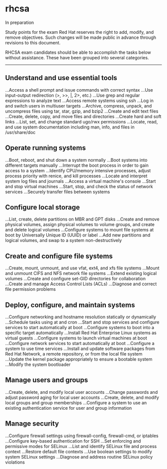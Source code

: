 # rhcsa

In preparation

Study points for the exam
Red Hat reserves the right to add, modify, and remove objectives. Such changes will be made public in advance through revisions to this document.

RHCSA exam candidates should be able to accomplish the tasks below without assistance. These have been grouped into several categories.

---


## Understand and use essential tools
...Access a shell prompt and issue commands with correct syntax
...Use input-output redirection (>, >>, |, 2>, etc.)
...Use grep and regular expressions to analyze text
...Access remote systems using ssh
...Log in and switch users in multiuser targets
...Archive, compress, unpack, and uncompress files using tar, star, gzip, and bzip2
...Create and edit text files
...Create, delete, copy, and move files and directories
...Create hard and soft links
...List, set, and change standard ugo/rwx permissions
...Locate, read, and use system documentation including man, info, and files in /usr/share/doc


## Operate running systems
...Boot, reboot, and shut down a system normally
...Boot systems into different targets manually
...Interrupt the boot process in order to gain access to a system
...Identify CPU/memory intensive processes, adjust process priority with renice, and kill processes
...Locate and interpret system log files and journals
...Access a virtual machine's console
...Start and stop virtual machines
...Start, stop, and check the status of network services
...Securely transfer files between systems


## Configure local storage
...List, create, delete partitions on MBR and GPT disks
...Create and remove physical volumes, assign physical volumes to volume groups, and create and delete logical volumes
...Configure systems to mount file systems at boot by Universally Unique ID (UUID) or label
...Add new partitions and logical volumes, and swap to a system non-destructively


## Create and configure file systems
...Create, mount, unmount, and use vfat, ext4, and xfs file systems
...Mount and unmount CIFS and NFS network file systems
...Extend existing logical volumes
...Create and configure set-GID directories for collaboration
...Create and manage Access Control Lists (ACLs)
...Diagnose and correct file permission problems


## Deploy, configure, and maintain systems
...Configure networking and hostname resolution statically or dynamically
...Schedule tasks using at and cron
...Start and stop services and configure services to start automatically at boot
...Configure systems to boot into a specific target automatically
...Install Red Hat Enterprise Linux systems as virtual guests
...Configure systems to launch virtual machines at boot
...Configure network services to start automatically at boot
...Configure a system to use time services
...Install and update software packages from Red Hat Network, a remote repository, or from the local file system
...Update the kernel package appropriately to ensure a bootable system
...Modify the system bootloader


## Manage users and groups
...Create, delete, and modify local user accounts
...Change passwords and adjust password aging for local user accounts
...Create, delete, and modify local groups and group memberships
...Configure a system to use an existing authentication service for user and group information


## Manage security
...Configure firewall settings using firewall-config, firewall-cmd, or iptables
...Configure key-based authentication for SSH
...Set enforcing and permissive modes for SELinux
...List and identify SELinux file and process context
...Restore default file contexts
...Use boolean settings to modify system SELinux settings
...Diagnose and address routine SELinux policy violations

